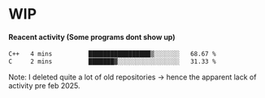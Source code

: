 # WIP

#### Reacent activity (Some programs dont show up)
<!--START_SECTION:waka-->

```txt
C++   4 mins          █████████████████▒░░░░░░░   68.67 %
C     2 mins          ███████▓░░░░░░░░░░░░░░░░░   31.33 %
```

<!--END_SECTION:waka-->

Note: I deleted quite a lot of old repositories -> hence the apparent lack of activity pre feb 2025.
